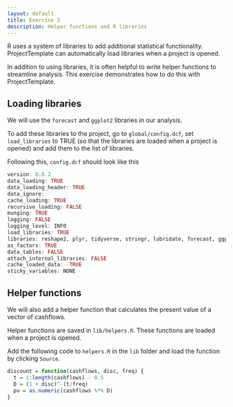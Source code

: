 ```yaml
---
layout: default
title: Exercise 3
description: Helper functions and R libraries
---
```


R uses a system of libraries to add additional statistical functionality.  ProjectTemplate can automatically load libraries when a project is opened.

In addition to using libraries, it is often helpful to write helper functions to streamline analysis.  This exercise demonstrates how to do this with ProjectTemplate.

## Loading libraries

We will use the `forecast` and `ggplot2` libraries in our analysis.

To add these libraries to the project, go to `global/config.dcf`, set `load_libraries` to TRUE (so that the libraries are loaded when a project is opened) and add them to the list of libraries.

Following this, `config.dcf` should look like this

```R
version: 0.8.2
data_loading: TRUE
data_loading_header: TRUE
data_ignore:
cache_loading: TRUE
recursive_loading: FALSE
munging: TRUE
logging: FALSE
logging_level: INFO
load_libraries: TRUE
libraries: reshape2, plyr, tidyverse, stringr, lubridate, forecast, ggplot2
as_factors: TRUE
data_tables: FALSE
attach_internal_libraries: FALSE
cache_loaded_data:  TRUE
sticky_variables: NONE
```

## Helper functions

We will also add a helper function that calculates the present value of a vector of cashflows.

Helper functions are saved in `lib/helpers.R`.  These functions are loaded when a project is opened.

Add the following code to `helpers.R` in the `lib` folder and load the function by clicking `Source`.

```R
discount = function(cashflows, disc, freq) {
  t = 1:length(cashflows) - 0.5
  D = (1 + disc)^-(t/freq)
  pv = as.numeric(cashflows %*% D)
}
```
